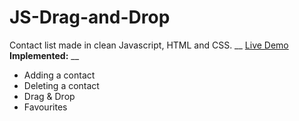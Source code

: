 # JS-Drag-and-Drop
Contact list made in clean Javascript, HTML and CSS. __
[Live Demo](https://karol-waliszewski.github.io/JS-Drag-and-Drop/)
**Implemented:** __
- Adding a contact
- Deleting a contact
- Drag & Drop
- Favourites
